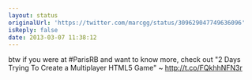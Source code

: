 ```yaml
---
layout: status
originalUrl: 'https://twitter.com/marcgg/status/309629047749636096'
isReply: false
date: 2013-03-07 11:38:12
---
```


btw if you were at #ParisRB and want to know more, check out "2 Days Trying To Create a Multiplayer HTML5 Game" ~ http://t.co/FQkhhNFN3r
